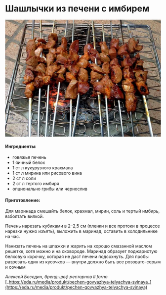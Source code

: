 ﻿---
image: ../pics/kouah-liver-brochettes-nada-740x555.jpg.webp
---
# Шашлычки из печени с имбирем

![](../pics/kouah-liver-brochettes-nada-740x555.jpg.webp)

#### Ингредиенты:

* говяжья печень
* 1 яичный белок
* 1 ст л кукурузного крахмала
* 1 ст л мирина или рисового вина
* 2 ст л соли
* 2 ст л тертого имбиря
* опционально грибы или чернослив

#### Приготовление:

Для маринада смешайть белок, крахмал, мирин, соль и тертый имбирь, взболтать вилкой.

Печень нарезать кубиками в 2–2,5 см \(пленки и все протоки в процессе нарезки нужно изъять\), выложить в маринад, оставить в холодильнике на час. 

Нанизать печень на шпажки и жарить на хорошо смазанной маслом решетке, хотя можно и на сковороде. Маринад образует поджаристую белковую корочку, которая не даст печени подсохнуть. Для пробы разрезать один из кусочков — внутри должно быть все розовато-серым и сочным

_Алексей Беседин, бренд-шеф ресторнов Il forno_ [_https://eda.ru/media/produkt/pechen-govyazhya-telyachya-svinaya_](https://eda.ru/media/produkt/pechen-govyazhya-telyachya-svinaya)

